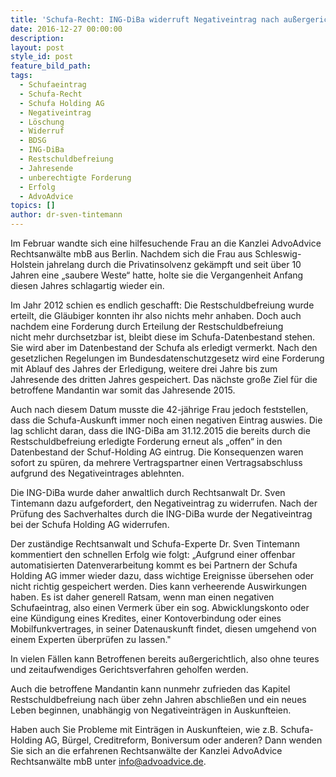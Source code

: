 ```yaml
---
title: 'Schufa-Recht: ING-DiBa widerruft Negativeintrag nach außergerichtlichem Schreiben'
date: 2016-12-27 00:00:00
description:
layout: post
style_id: post
feature_bild_path:
tags:
  - Schufaeintrag
  - Schufa-Recht
  - Schufa Holding AG
  - Negativeintrag
  - Löschung
  - Widerruf
  - BDSG
  - ING-DiBa
  - Restschuldbefreiung
  - Jahresende
  - unberechtigte Forderung
  - Erfolg
  - AdvoAdvice
topics: []
author: dr-sven-tintemann
---
```



Im Februar wandte sich eine hilfesuchende Frau an die Kanzlei AdvoAdvice Rechtsanwälte mbB aus Berlin. Nachdem sich die Frau aus Schleswig-Holstein jahrelang durch die Privatinsolvenz gekämpft und seit über 10 Jahren eine „saubere Weste“ hatte, holte sie die Vergangenheit Anfang diesen Jahres schlagartig wieder ein.

Im Jahr 2012 schien es endlich geschafft: Die Restschuldbefreiung wurde erteilt, die Gläubiger konnten ihr also nichts mehr anhaben. Doch auch nachdem eine Forderung durch Erteilung der Restschuldbefreiung nicht mehr durchsetzbar ist, bleibt diese im Schufa-Datenbestand stehen. Sie wird aber im Datenbestand der Schufa als erledigt vermerkt. Nach den gesetzlichen Regelungen im Bundesdatenschutzgesetz wird eine Forderung mit Ablauf des Jahres der Erledigung, weitere drei Jahre bis zum Jahresende des dritten Jahres gespeichert. Das nächste große Ziel für die betroffene Mandantin war somit das Jahresende 2015.

Auch nach diesem Datum musste die 42-jährige Frau jedoch feststellen, dass die Schufa-Auskunft immer noch einen negativen Eintrag auswies. Die lag schlicht daran, dass die ING-DiBa am 31.12.2015 die bereits durch die Restschuldbefreiung erledigte Forderung erneut als „offen“ in den Datenbestand der Schuf-Holding AG eintrug. Die Konsequenzen waren sofort zu spüren, da mehrere Vertragspartner einen Vertragsabschluss aufgrund des Negativeintrages ablehnten.

Die ING-DiBa wurde daher anwaltlich durch Rechtsanwalt Dr. Sven Tintemann dazu aufgefordert, den Negativeintrag zu widerrufen. Nach der Prüfung des Sachverhaltes durch die ING-DiBa wurde der Negativeintrag bei der Schufa Holding AG widerrufen.

Der zuständige Rechtsanwalt und Schufa-Experte Dr. Sven Tintemann kommentiert den schnellen Erfolg wie folgt: „Aufgrund einer offenbar automatisierten Datenverarbeitung kommt es bei Partnern der Schufa Holding AG immer wieder dazu, dass wichtige Ereignisse übersehen oder nicht richtig gespeichert werden. Dies kann verheerende Auswirkungen haben. Es ist daher generell Ratsam, wenn man einen negativen Schufaeintrag, also einen Vermerk über ein sog. Abwicklungskonto oder eine Kündigung eines Kredites, einer Kontoverbindung oder eines Mobilfunkvertrages, in seiner Datenauskunft findet, diesen umgehend von einem Experten überprüfen zu lassen."

In vielen Fällen kann Betroffenen bereits außergerichtlich, also ohne teures und zeitaufwendiges Gerichtsverfahren geholfen werden.

Auch die betroffene Mandantin kann nunmehr zufrieden das Kapitel Restschuldbefreiung nach über zehn Jahren abschließen und ein neues Leben beginnen, unabhängig von Negativeinträgen in Auskunfteien.

Haben auch Sie Probleme mit Einträgen in Auskunfteien, wie z.B. Schufa-Holding AG, Bürgel, Creditreform, Boniversum oder anderen? Dann wenden Sie sich an die erfahrenen Rechtsanwälte der Kanzlei AdvoAdvice Rechtsanwälte mbB unter [info@advoadvice.de](&#109;&#097;&#105;&#108;&#116;&#111;:&#105;&#110;&#102;&#111;&#064;&#097;&#100;&#118;&#111;&#097;&#100;&#118;&#105;&#099;&#101;&#046;&#100;&#101;).